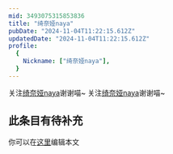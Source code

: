 ```yaml
---
mid: 3493075315853836
title: "绮奈娅naya"
pubDate: "2024-11-04T11:22:15.612Z"
updatedDate: "2024-11-04T11:22:15.612Z"
profile:
  {
    Nickname: ["绮奈娅naya"],
  }
---
```


关注[绮奈娅naya](https://space.bilibili.com/3493075315853836)谢谢喵~ 关注[绮奈娅naya](https://space.bilibili.com/3493075315853836)谢谢喵~

## 此条目有待补充
你可以在[这里](https://github.com/Yuhanawa/VTuber.ICU/edit/master/src/content/v/绮奈娅naya/index.md)编辑本文
